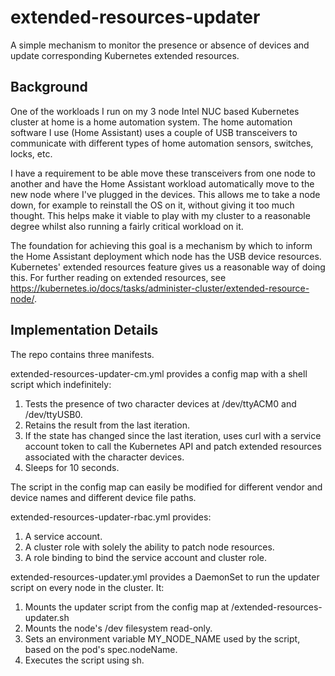 # extended-resources-updater
A simple mechanism to monitor the presence or absence of devices and update corresponding Kubernetes extended resources.

## Background
One of the workloads I run on my 3 node Intel NUC based Kubernetes cluster at home is a home automation system. The home automation software I use (Home Assistant) uses a couple of USB transceivers to communicate with different types of home automation sensors, switches, locks, etc.

I have a requirement to be able move these transceivers from one node to another and have the Home Assistant workload automatically move to the new node where I've plugged in the devices. This allows me to take a node down, for example to reinstall the OS on it, without giving it too much thought. This helps make it viable to play with my cluster to a reasonable degree whilst also running a fairly critical workload on it.

The foundation for achieving this goal is a mechanism by which to inform the Home Assistant deployment which node has the USB device resources. Kubernetes' extended resources feature gives us a reasonable way of doing this. For further reading on extended resources, see https://kubernetes.io/docs/tasks/administer-cluster/extended-resource-node/. 

## Implementation Details

The repo contains three manifests.

extended-resources-updater-cm.yml provides a config map with a shell script which indefinitely:
1) Tests the presence of two character devices at /dev/ttyACM0 and /dev/ttyUSB0.
2) Retains the result from the last iteration.
3) If the state has changed since the last iteration, uses curl with a service account token to call the Kubernetes API and patch extended resources associated with the character devices.
4) Sleeps for 10 seconds.

The script in the config map can easily be modified for different vendor and device names and different device file paths.

extended-resources-updater-rbac.yml provides:
1) A service account.
2) A cluster role with solely the ability to patch node resources.
3) A role binding to bind the service account and cluster role.

extended-resources-updater.yml provides a DaemonSet to run the updater script on every node in the cluster. It:
1) Mounts the updater script from the config map at /extended-resources-updater.sh
2) Mounts the node's /dev filesystem read-only.
3) Sets an environment variable MY_NODE_NAME used by the script, based on the pod's spec.nodeName.
4) Executes the script using sh.

